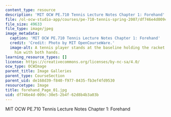 ```yaml
---
content_type: resource
description: 'MIT OCW PE.710 Tennis Lecture Notes Chapter 1: Forehand'
file: /ol-ocw-studio-app/courses/pe-710-tennis-spring-2007/df746e4d009c30e52b4f62d8b4b3a03b_forehand_Page_01.jpg
file_size: 49633
file_type: image/jpeg
image_metadata:
  caption: 'MIT OCW PE.710 Tennis Lecture Notes Chapter 1: Forehand'
  credit: 'Credit: Photo by MIT OpenCourseWare.'
  image-alt: A tennis player stands at the baseline holding the racket in front of
    him with both hands.
learning_resource_types: []
license: https://creativecommons.org/licenses/by-nc-sa/4.0/
ocw_type: OCWImage
parent_title: Image Galleries
parent_type: CourseSection
parent_uid: de168d39-f840-f977-8435-fb3ef4fd9530
resourcetype: Image
title: forehand_Page_01.jpg
uid: df746e4d-009c-30e5-2b4f-62d8b4b3a03b
---
```

MIT OCW PE.710 Tennis Lecture Notes Chapter 1: Forehand
